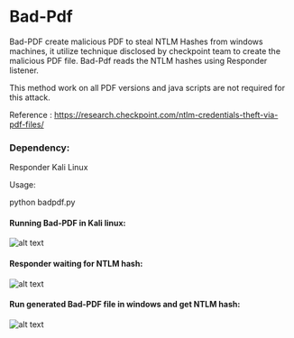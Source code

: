 # Bad-Pdf

Bad-PDF create malicious PDF to steal NTLM Hashes from windows machines, it utilize technique disclosed by checkpoint team to create the malicious PDF file. Bad-Pdf reads the NTLM hashes using Responder listener.

This method work on all PDF versions and java scripts are not required for this attack.

Reference : https://research.checkpoint.com/ntlm-credentials-theft-via-pdf-files/

### Dependency: 
Responder 
Kali Linux

Usage:

python badpdf.py

#### Running Bad-PDF in Kali linux:

![alt text](https://github.com/deepzec/Bad-Pdf/blob/master/screenshots/bad-pdf.PNG "Bad-PDF")

#### Responder waiting for NTLM hash:

![alt text](https://github.com/deepzec/Bad-Pdf/blob/master/screenshots/responder.PNG "Bad-PDF")

#### Run generated Bad-PDF file in windows and get NTLM hash: 

![alt text](https://github.com/deepzec/Bad-Pdf/blob/master/screenshots/NTLM-hash.PNG "Bad-PDF")

